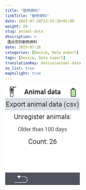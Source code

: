 ```yaml
---
title: "動物資料"
linkTitle: "動物資料"
date: 2023-07-28T13:25:28+02:00
weight: 20
slug: animal-data
description: >
 匯出您的動物資料
date: 2023-07-26
categories: [Device, Data export]
tags: [Device, Data export]
translationKey: device/animal-data
no_list: true
maphilight: true
---
```

<img src="animal-data.png" alt="VitalControl 資料管理" title="資料管理" usemap="#workmap" class="maphilight" />

<map name="workmap">
  <area shape="rect" coords="2,40,238,80" alt="匯出動物資料 (csv)" title="匯出您的動物資料&#10;滑鼠點擊：開啟文件" href="/en/docs/data-export/usb-drive/">

  <area shape="rect" coords="2,80,238,200" alt="取消註冊動物" title="指定應取消註冊動物的年齡&#10;滑鼠點擊：開啟文件" href="/en/docs/device/data-management/animal-data/unregister-animal/">

  <area shape="rect" coords="2,282,120,319" alt="返回" title="所有有關匯出動物資料的信息和指示都可以在這裡找到&#10;滑鼠點擊：開啟文件" href="/en/docs/device/data-management/">
</map>

